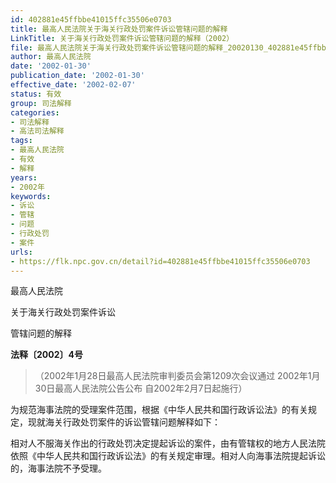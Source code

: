 ```yaml
---
id: 402881e45ffbbe41015ffc35506e0703
title: 最高人民法院关于海关行政处罚案件诉讼管辖问题的解释
LinkTitle: 关于海关行政处罚案件诉讼管辖问题的解释（2002）
file: 最高人民法院关于海关行政处罚案件诉讼管辖问题的解释_20020130_402881e45ffbbe41015ffc35506e0703.docx
author: 最高人民法院
date: '2002-01-30'
publication_date: '2002-01-30'
effective_date: '2002-02-07'
status: 有效
group: 司法解释
categories:
- 司法解释
- 高法司法解释
tags:
- 最高人民法院
- 有效
- 解释
years:
- 2002年
keywords:
- 诉讼
- 管辖
- 问题
- 行政处罚
- 案件
urls:
- https://flk.npc.gov.cn/detail?id=402881e45ffbbe41015ffc35506e0703
---
```


最高人民法院

关于海关行政处罚案件诉讼

管辖问题的解释

**法释〔2002〕4号**

> （2002年1月28日最高人民法院审判委员会第1209次会议通过 2002年1月30日最高人民法院公告公布 自2002年2月7日起施行）

为规范海事法院的受理案件范围，根据《中华人民共和国行政诉讼法》的有关规定，现就海关行政处罚案件的诉讼管辖问题解释如下：

相对人不服海关作出的行政处罚决定提起诉讼的案件，由有管辖权的地方人民法院依照《中华人民共和国行政诉讼法》的有关规定审理。相对人向海事法院提起诉讼的，海事法院不予受理。
